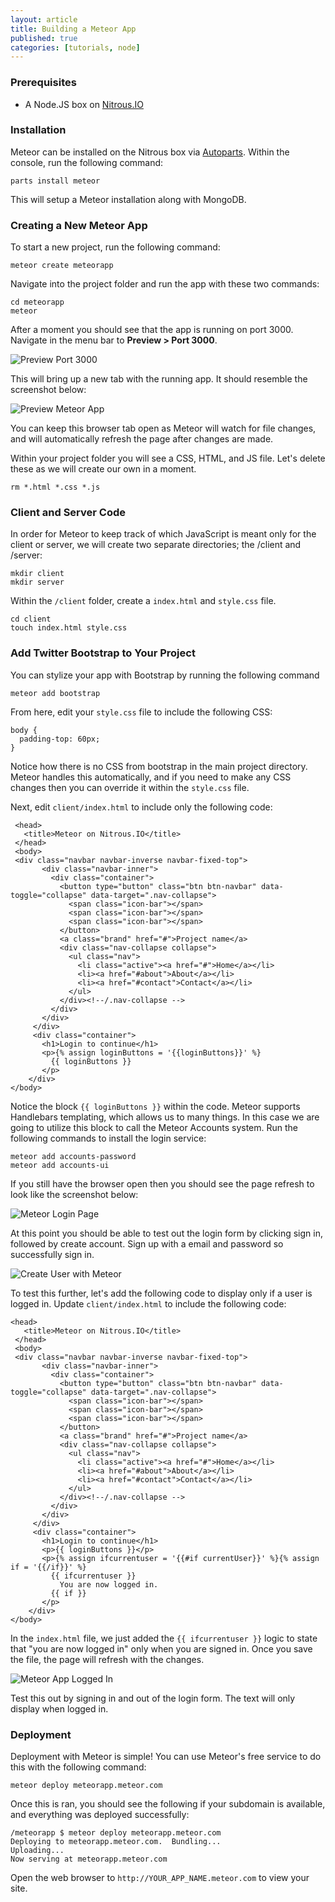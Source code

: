 ```yaml
---
layout: article
title: Building a Meteor App
published: true
categories: [tutorials, node]
---
```


### Prerequisites

* A Node.JS box on [Nitrous.IO](http://www.nitrous.io)

### Installation

Meteor can be installed on the Nitrous box via [Autoparts](http://help.nitrous.io/autoparts/). Within the console, run the following command:

    parts install meteor

This will setup a Meteor installation along with MongoDB.

### Creating a New Meteor App

To start a new project, run the following command:

    meteor create meteorapp

Navigate into the project folder and run the app with these two commands:

    cd meteorapp
    meteor

After a moment you should see that the app is running on port 3000. Navigate in the menu bar to **Preview > Port 3000**.

![Preview Port 3000](/images/articles/preview-port-3000.png)

This will bring up a new tab with the running app. It should resemble the screenshot below:

![Preview Meteor App](/images/articles/meteor-preview-app.png)

You can keep this browser tab open as Meteor will watch for file changes, and will automatically refresh the page after changes are made.

Within your project folder you will see a CSS, HTML, and JS file. Let's delete these as we will create our own in a moment.

    rm *.html *.css *.js

### Client and Server Code

In order for Meteor to keep track of which JavaScript is meant only for the client or server, we will create two separate directories; the /client and /server:

    mkdir client
    mkdir server

Within the `/client` folder, create a `index.html` and `style.css` file.

    cd client
    touch index.html style.css

### Add Twitter Bootstrap to Your Project

You can stylize your app with Bootstrap by running the following command

    meteor add bootstrap

From here, edit your `style.css` file to include the following CSS:

    body {
      padding-top: 60px;
    }

Notice how there is no CSS from bootstrap in the main project directory. Meteor handles this automatically, and if you need to make any CSS changes then you can override it within the `style.css` file.

Next, edit `client/index.html` to include only the following code:

     <head>
       <title>Meteor on Nitrous.IO</title>
     </head>
     <body>
     <div class="navbar navbar-inverse navbar-fixed-top">
           <div class="navbar-inner">
             <div class="container">
               <button type="button" class="btn btn-navbar" data-toggle="collapse" data-target=".nav-collapse">
                 <span class="icon-bar"></span>
                 <span class="icon-bar"></span>
                 <span class="icon-bar"></span>
               </button>
               <a class="brand" href="#">Project name</a>
               <div class="nav-collapse collapse">
                 <ul class="nav">
                   <li class="active"><a href="#">Home</a></li>
                   <li><a href="#about">About</a></li>
                   <li><a href="#contact">Contact</a></li>
                 </ul>
               </div><!--/.nav-collapse -->
             </div>
           </div>
         </div>
         <div class="container">
           <h1>Login to continue</h1>
           <p>{% assign loginButtons = '{{loginButtons}}' %}
             {{ loginButtons }}
           </p>
        </div>
    </body>

Notice the block `{{ loginButtons }}` within the code. Meteor supports Handlebars templating, which allows us to many things. In this case we are going to utilize this block to call the Meteor Accounts system. Run the following commands to install the login service:

    meteor add accounts-password
    meteor add accounts-ui

If you still have the browser open then you should see the page refresh to look like the screenshot below:

![Meteor Login Page](/images/articles/meteor-login-page.png)

At this point you should be able to test out the login form by clicking sign in, followed by create account. Sign up with a email and password so successfully sign in.

![Create User with Meteor](/images/articles/meteor-app-create-user.png)

To test this further, let's add the following code to display only if a user is logged in. Update `client/index.html` to include the following code:

    <head>
       <title>Meteor on Nitrous.IO</title>
     </head>
     <body>
     <div class="navbar navbar-inverse navbar-fixed-top">
           <div class="navbar-inner">
             <div class="container">
               <button type="button" class="btn btn-navbar" data-toggle="collapse" data-target=".nav-collapse">
                 <span class="icon-bar"></span>
                 <span class="icon-bar"></span>
                 <span class="icon-bar"></span>
               </button>
               <a class="brand" href="#">Project name</a>
               <div class="nav-collapse collapse">
                 <ul class="nav">
                   <li class="active"><a href="#">Home</a></li>
                   <li><a href="#about">About</a></li>
                   <li><a href="#contact">Contact</a></li>
                 </ul>
               </div><!--/.nav-collapse -->
             </div>
           </div>
         </div>
         <div class="container">
           <h1>Login to continue</h1>
           <p>{{ loginButtons }}</p>
           <p>{% assign ifcurrentuser = '{{#if currentUser}}' %}{% assign if = '{{/if}}' %}
             {{ ifcurrentuser }}
               You are now logged in.
             {{ if }}
           </p>
        </div>
    </body>

In the `index.html` file, we just added the `{{ ifcurrentuser }}` logic to state that "you are now logged in" only when you are signed in. Once you save the file, the page will refresh with the changes.

![Meteor App Logged In](/images/articles/meteor-logged-in.png)

Test this out by signing in and out of the login form. The text will only display when logged in.

### Deployment

Deployment with Meteor is simple! You can use Meteor's free service to do this with the following command:

    meteor deploy meteorapp.meteor.com

Once this is ran, you should see the following if your subdomain is available, and everything was deployed successfully:

    /meteorapp $ meteor deploy meteorapp.meteor.com
    Deploying to meteorapp.meteor.com.  Bundling...
    Uploading...
    Now serving at meteorapp.meteor.com

Open the web browser to `http://YOUR_APP_NAME.meteor.com` to view your site.